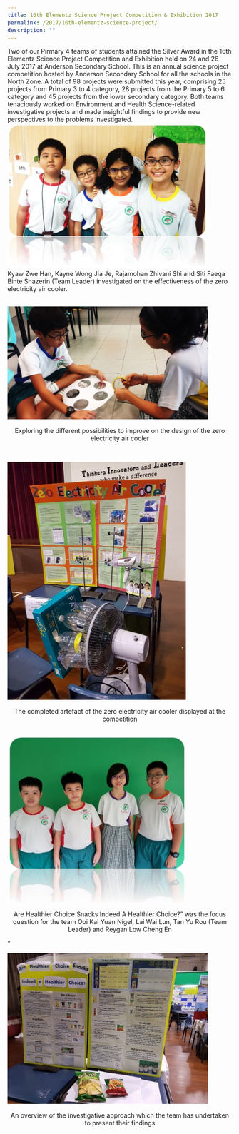 ```yaml
---
title: 16th Elementz Science Project Competition & Exhibition 2017
permalink: /2017/16th-elementz-science-project/
description: ""
---
```

Two of our Pirmary 4 teams of students attained the Silver Award in the 16th Elementz Science Project Competition and Exhibition held on 24 and 26 July 2017 at Anderson Secondary School. This is an annual science project competition hosted by Anderson Secondary School for all the schools in the North Zone. A total of 98 projects were submitted this year, comprising 25 projects from Primary 3 to 4 category, 28 projects from the Primary 5 to 6 category and 45 projects from the lower secondary category. Both teams tenaciously worked on Environment and Health Science-related investigative projects and made insightful findings to provide new perspectives to the problems investigated.
<br>
<img src="/images/16elementz1.jpg" 
         style="width:450px"
			/>
<br>
Kyaw Zwe Han, Kayne Wong Jia Je, Rajamohan Zhivani Shi and Siti Faeqa Binte Shazerin (Team Leader) investigated on the effectiveness of the zero electricity air cooler.

<br>
<img src="/images/16elementz2.jpg" 
         style="width:450px"
			/>
<br>
<p style="text-align: center">Exploring the different possibilities to improve on the design of the zero electricity air cooler</p>
<br>

<img src="/images/16elementz3.jpg" 
         style="width:400px"
			/>
<br>
<p style="text-align: center">The completed artefact of the zero electricity air cooler displayed at the competition</p>
<br>
<img src="/images/16elementz4.jpg" 
         style="width:400px"
			/>
<br>
<p style="text-align: center">Are Healthier Choice Snacks Indeed A Healthier Choice?” was the focus question for the team Ooi Kai Yuan Nigel, Lai Wai Lun, Tan Yu Rou (Team Leader) and Reygan Low Cheng En</p>“
<br>

<img src="/images/16elementz5.jpg" 
         style="width:450px"
			/>
<br>
<p style="text-align: center">An overview of the investigative approach which the team has undertaken to present their findings</p>